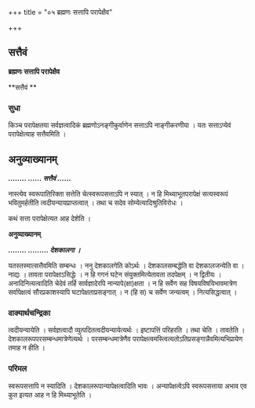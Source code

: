 +++
title = "०५ ब्रह्मणः सत्तापि परापेक्षैव"

+++


## सत्तैवं

**ब्रह्मणः सत्तापि परापेक्षैव**

**सत्तैवं **

### **सुधा**

किञ्च परापेक्षतया सर्वज्ञत्वादिकं ब्रह्मणोऽनङ्गीकुर्वाणेन सत्ताऽपि नाङ्गीकरणीया । यतः सत्ताऽप्येवं परापेक्षेत्याह सत्तैवमिति ।

## **अनुव्याख्यानम्**

***........ ...... सत्तैवं ......***

नास्त्येव स्वरूपातिरिक्ता सत्तेति चेत्स्वरूपसत्ताऽपि न स्यात् । न हि मिथ्याभूतपरापेक्षं सत्यस्वरूपं भवितुमर्हतीति त्वदीयन्यायप्राप्तत्वात् । तथा च सदेव सोम्येत्यादिश्रुतिविरोधः ।

कथं सत्ता परापेक्षेत्यत आह देशेति ।

**अनुव्याख्यानम्**

***........ ......... देशकालगा ।***

यतस्तस्मात्सत्तैवमिति सम्बन्धः । ननु देशकालगेति कोऽर्थः । देशकालसम्बद्धेति वा देशकालजन्येति वा । नाद्यः । तावता परापेक्षाऽसिद्धेः । न हि गगनं घटेन संयुक्तमित्येतावता तदपेक्षम् । न द्वितीयः । अनादिनित्यत्वादिति चेदेवं तर्हि सार्वज्ञादेरपि नान्यापे(क्षा)क्षता । न हि सर्वेण सह विषयविषयिभावमात्रेण सर्वापेक्षत्वं सौरप्रकाशस्यापि घटापेक्षताप्रसङ्गात् । न (हि स) च सर्वेण जन्यत्वम् । नित्यसिद्धत्वात् ।

### **वाक्यार्थचन्द्रिका**

त्वदीयन्यायेति । सर्वज्ञत्वादौ व्युत्पदितत्वदीयन्यायेत्यर्थः । इष्टापत्तिं परिहरति । तथा चेति । तावतेति । देशकालरूपपरसम्बन्धमात्रेणेत्यर्थः । परसम्बन्धमात्रेणैव परापेक्षत्वमस्त्वित्यतोऽतिप्रसङ्गान्नैवमित्यभिप्रायेण तमाह न हीति ।

### **परिमल**

स्वरूपसत्तापि न स्यादिति । देशकालरूपान्यापेक्षत्वादिति भावः । अन्यापेक्षत्वेऽपि स्वरूपसत्ताया अभाव एव कुत इत्यत आह न हि मिथ्याभूतेति ।

